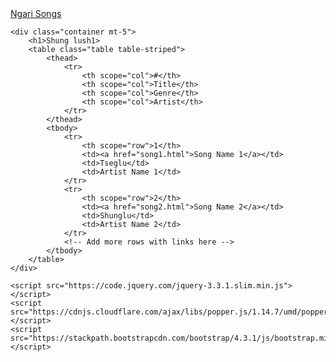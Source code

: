 <!DOCTYPE html>
<html lang="en">

<head>
    <meta charset="UTF-8">
    <meta name="viewport" content="width=device-width, initial-scale=1.0">
    <title>Shung lu</title>
    <link href="https://stackpath.bootstrapcdn.com/bootstrap/4.3.1/css/bootstrap.min.css" rel="stylesheet">
</head>

<body>
    <nav class="navbar navbar-light bg-light">
        <a class="navbar-brand" href="#">Ngari Songs</a>
    </nav>
    
    <div class="container mt-5">
        <h1>Shung lush1>
        <table class="table table-striped">
            <thead>
                <tr>
                    <th scope="col">#</th>
                    <th scope="col">Title</th>
                    <th scope="col">Genre</th>
                    <th scope="col">Artist</th>
                </tr>
            </thead>
            <tbody>
                <tr>
                    <th scope="row">1</th>
                    <td><a href="song1.html">Song Name 1</a></td>
                    <td>Tseglu</td>
                    <td>Artist Name 1</td>
                </tr>
                <tr>
                    <th scope="row">2</th>
                    <td><a href="song2.html">Song Name 2</a></td>
                    <td>Shunglu</td>
                    <td>Artist Name 2</td>
                </tr>
                <!-- Add more rows with links here -->
            </tbody>
        </table>
    </div>

    <script src="https://code.jquery.com/jquery-3.3.1.slim.min.js"></script>
    <script src="https://cdnjs.cloudflare.com/ajax/libs/popper.js/1.14.7/umd/popper.min.js"></script>
    <script src="https://stackpath.bootstrapcdn.com/bootstrap/4.3.1/js/bootstrap.min.js"></script>
</body>

</html>
